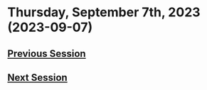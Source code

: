 # Thursday, September 7th, 2023 (2023-09-07)

## [Previous Session](./2023-08-23.md)



## [Next Session](./2023-XX-XX.md)
